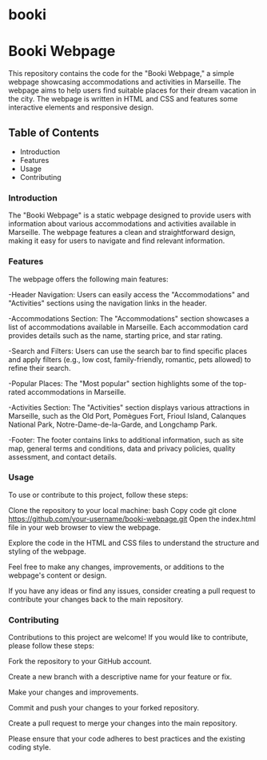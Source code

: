 # booki

# Booki Webpage
This repository contains the code for the "Booki Webpage," a simple webpage showcasing accommodations and activities in Marseille. The webpage aims to help users find suitable places for their dream vacation in the city. The webpage is written in HTML and CSS and features some interactive elements and responsive design.

## Table of Contents
- Introduction
- Features
- Usage
- Contributing


### Introduction 
The "Booki Webpage" is a static webpage designed to provide users with information about various accommodations and activities available in Marseille. The webpage features a clean and straightforward design, making it easy for users to navigate and find relevant information.

### Features
The webpage offers the following main features:

-Header Navigation: Users can easily access the "Accommodations" and "Activities" sections using the navigation links in the header.

-Accommodations Section: The "Accommodations" section showcases a list of accommodations available in Marseille. Each accommodation card provides details such as the name, starting price, and star rating.

-Search and Filters: Users can use the search bar to find specific places and apply filters (e.g., low cost, family-friendly, romantic, pets allowed) to refine their search.

-Popular Places: The "Most popular" section highlights some of the top-rated accommodations in Marseille.

-Activities Section: The "Activities" section displays various attractions in Marseille, such as the Old Port, Pomègues Fort, Frioul Island, Calanques National Park, Notre-Dame-de-la-Garde, and Longchamp Park.

-Footer: The footer contains links to additional information, such as site map, general terms and conditions, data and privacy policies, quality assessment, and contact details.

### Usage
To use or contribute to this project, follow these steps:

Clone the repository to your local machine:
bash
Copy code
git clone https://github.com/your-username/booki-webpage.git
Open the index.html file in your web browser to view the webpage.

Explore the code in the HTML and CSS files to understand the structure and styling of the webpage.

Feel free to make any changes, improvements, or additions to the webpage's content or design.

If you have any ideas or find any issues, consider creating a pull request to contribute your changes back to the main repository.

### Contributing
Contributions to this project are welcome! If you would like to contribute, please follow these steps:

Fork the repository to your GitHub account.

Create a new branch with a descriptive name for your feature or fix.

Make your changes and improvements.

Commit and push your changes to your forked repository.

Create a pull request to merge your changes into the main repository.

Please ensure that your code adheres to best practices and the existing coding style.
